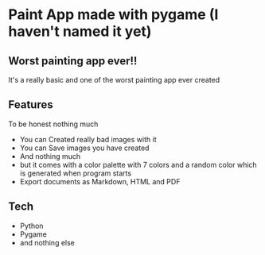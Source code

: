 # Paint App made with pygame (I haven't named it yet)

## Worst painting app ever!!
It's a really basic and one of the worst painting app ever created

## Features
To be honest nothing much
- You can Created really bad images with it
- You can Save images you have created 
- And nothing much
- but it comes with a color palette with 7 colors and a random color which is generated when program starts
- Export documents as Markdown, HTML and PDF

## Tech
- Python
- Pygame
- and nothing else